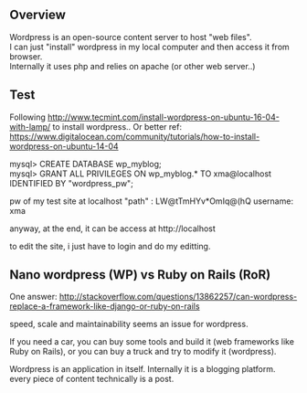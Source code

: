Overview
------------

Wordpress is an open-source content server to host "web files".  
I can just "install" wordpress in my local computer and then access it from browser.  
Internally it uses php and relies on apache (or other web server..)

Test
--------------

Following http://www.tecmint.com/install-wordpress-on-ubuntu-16-04-with-lamp/ 
to install wordpress..
Or better ref: https://www.digitalocean.com/community/tutorials/how-to-install-wordpress-on-ubuntu-14-04 

mysql> CREATE DATABASE wp_myblog;  
mysql> GRANT ALL PRIVILEGES ON wp_myblog.* TO xma@localhost IDENTIFIED BY "wordpress_pw";  

pw of my test site at localhost "path" : LW@tTmHYv*OmIq@(hQ
username: xma

anyway, at the end, it can be access at http://localhost

to edit the site, i just have to login and do my editting.


Nano wordpress (WP) vs Ruby on Rails (RoR)
----------------------------------------------

One answer: http://stackoverflow.com/questions/13862257/can-wordpress-replace-a-framework-like-django-or-ruby-on-rails

speed, scale and maintainability seems an issue for wordpress.

If you need a car, you can buy some tools and build it (web frameworks like Ruby on Rails),
or you can buy a truck and try to modify it (wordpress).

Wordpress is an application in itself.
Internally it is a blogging platform. every piece of content technically is a post.
